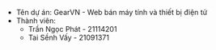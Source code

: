 * Tên dự án: GearVN - Web bán máy tính và thiết bị điện tử
* Thành viên:
  - Trần Ngọc Phát - 21114201
  - Tai Sềnh Vấy - 21091371
